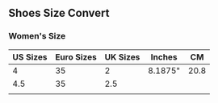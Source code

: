 ## Shoes Size Convert

### Women's Size

| US Sizes | Euro Sizes | UK Sizes | Inches  | CM   |
|----------|------------|----------|---------|------|
| 4        | 35         | 2        | 8.1875" | 20.8 |
| 4.5      | 35         | 2.5      |         |      |
|          |            |          |         |      |
